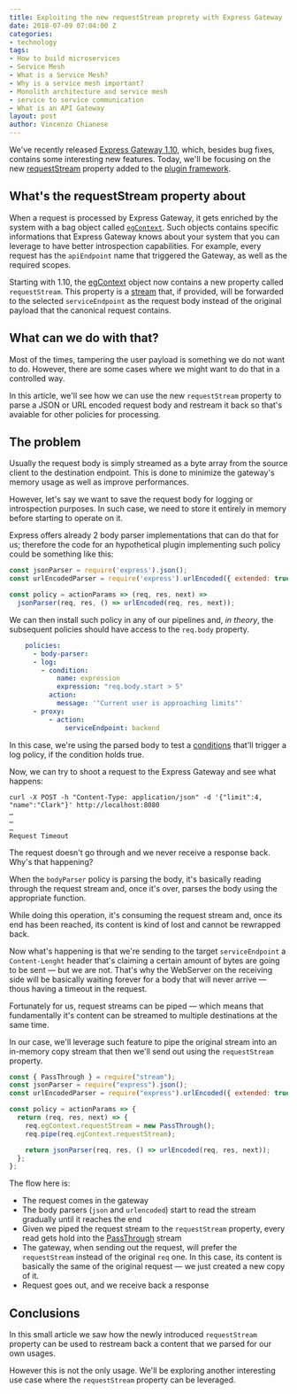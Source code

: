 ```yaml
---
title: Exploiting the new requestStream proprety with Express Gateway
date: 2018-07-09 07:04:00 Z
categories:
- technology
tags:
- How to build microservices
- Service Mesh
- What is a Service Mesh?
- Why is a service mesh important?
- Monolith architecture and service mesh
- service to service communication
- What is an API Gateway
layout: post
author: Vincenzo Chianese
---
```


We've recently released [Express Gateway 1.10][eg-1-10], which, besides bug fixes, contains some interesting new features. Today, we'll be focusing on the new [requestStream][egContext] property added to the [plugin framework][plugin-framework].

<!--excerpt-->

## What's the requestStream property about

When a request is processed by Express Gateway, it gets enriched by the system with a bag object called [`egContext`][egContext]. Such objects contains specific informations that Express Gateway knows about your system that you can leverage to have better introspection capabilities. For example, every request has the `apiEndpoint` name that triggered the Gateway, as well as the required scopes.

Starting with 1.10, the [egContext][egContext] object now contains a new property called `requestStream`. This property is a [stream](https://nodejs.org/api/stream.html) that, if provided, will be forwarded to the selected `serviceEndpoint` as the request body instead of the original payload that the canonical request contains.

## What can we do with that?

Most of the times, tampering the user payload is something we do not want to do. However, there are some cases where we might want to do that in a controlled way.

In this article, we'll see how we can use the new `requestStream` property to parse a JSON or URL encoded request body and restream it back so that's avaiable for other policies for processing.

## The problem

Usually the request body is simply streamed as a byte array from the source client to the destination endpoint. This is done to minimize the gateway's memory usage as well as improve performances.

However, let's say we want to save the request body for logging or introspection purposes. In such case, we need to store it entirely in memory before starting to operate on it.

Express offers already 2 body parser implementations that can do that for us; therefore the code for an hypothetical plugin implementing such policy could be something like this:

```javascript
const jsonParser = require('express').json();
const urlEncodedParser = require('express').urlEncoded({ extended: true });

const policy = actionParams => (req, res, next) =>
  jsonParser(req, res, () => urlEncoded(req, res, next));

```

We can then install such policy in any of our pipelines and, _in theory_, the subsequent policies should have access to the `req.body` property.

```yml
    policies:
      - body-parser:
      - log:
        - condition:
            name: expression
            expression: "req.body.start > 5"
          action:
            message: '"Current user is approaching limits"'
      - proxy:
          - action:
              serviceEndpoint: backend

```


In this case, we're using the parsed body to test a [conditions][conditions] that'll trigger a log policy, if the condition holds true.

Now, we can try to shoot a request to the Express Gateway and see what happens:

```shell
curl -X POST -h "Content-Type: application/json" -d '{"limit":4, "name":"Clark"}' http://localhost:8080
…
…
…
Request Timeout
```

The request doesn't go through and we never receive a response back. Why's that happening?

When the `bodyParser` policy is parsing the body, it's basically reading through the request stream and, once it's over, parses the body using the appropriate function.

While doing this operation, it's consuming the request stream and, once its end has been reached, its content is kind of lost and cannot be rewrapped back.

Now what's happening is that we're sending to the target `serviceEndpoint` a `Content-Lenght` header that's claiming a certain amount of bytes are going to be sent — but we are not. That's why the WebServer on the receiving side will be basically waiting forever for a body that will never arrive — thous having a timeout in the request.

Fortunately for us, request streams can be piped — which means that fundamentally it's content can be streamed to multiple destinations at the same time.

In our case, we'll leverage such feature to pipe the original stream into an in-memory copy stream that then we'll send out using the `requestStream` property.

```javascript
const { PassThrough } = require("stream");
const jsonParser = require("express").json();
const urlEncodedParser = require("express").urlEncoded({ extended: true });

const policy = actionParams => {
  return (req, res, next) => {
    req.egContext.requestStream = new PassThrough();
    req.pipe(req.egContext.requestStream);

    return jsonParser(req, res, () => urlEncoded(req, res, next));
  };
};
```

The flow here is:

- The request comes in the gateway
- The body parsers (`json` and `urlencoded`) start to read the stream gradually until it reaches the end
- Given we piped the request stream to the `requestStream` property, every read gets hold into the [PassThrough][ps] stream
- The gateway, when sending out the request, will prefer the `requestStream` instead of the original `req` one. In this case, its content is basically the same of the original request — we just created a new copy of it.
- Request goes out, and we receive back a response

## Conclusions

In this small article we saw how the newly introduced `requestStream` property can be used to restream back a content that we parsed for our own usages.

However this is not the only usage. We'll be exploring another interesting use case where the `requestStream` property can be leveraged.

[eg-1-10]: https://github.com/ExpressGateway/express-gateway/releases/tag/v1.10.1
[plugin-framework]: https://www.express-gateway.io/docs/plugins/
[egContext]: https://www.express-gateway.io/docs/policies/customization/eg-context/#description
[conditions]: https://www.express-gateway.io/docs/policies/customization/conditions/
[ps]: https://nodejs.org/api/stream.html#stream_class_stream_passthrough
